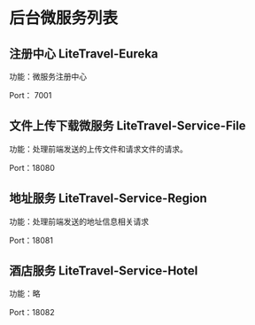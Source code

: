# 后台微服务列表

## 注册中心 LiteTravel-Eureka

功能：微服务注册中心

Port： 7001

## 文件上传下载微服务 LiteTravel-Service-File

功能：处理前端发送的上传文件和请求文件的请求。

Port：18080

## 地址服务 LiteTravel-Service-Region

功能：处理前端发送的地址信息相关请求

Port：18081

## 酒店服务 LiteTravel-Service-Hotel

功能：略

Port：18082	



